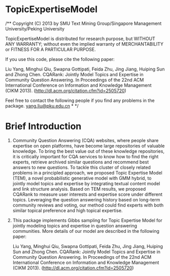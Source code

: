 TopicExpertiseModel
===================

/**
Copyright (C) 2013 by
SMU Text Mining Group/Singapore Management University/Peking University

TopicExpertiseModel is distributed for research purpose, but
WITHOUT ANY WARRANTY; without even the implied warranty of
MERCHANTABILITY or FITNESS FOR A PARTICULAR PURPOSE.

If you use this code, please cite the following paper:

Liu Yang, Minghui Qiu, Swapna  Gottipati, Feida Zhu, Jing Jiang, Huiping Sun and Zhong Chen. CQARank: Jointly Model Topics and Expertise in Community Question Answering. In Proceedings of the 22nd ACM International Conference on Information and Knowledge Management (CIKM 2013).  (http://dl.acm.org/citation.cfm?id=2505720)

Feel free to contact the following people if you find any
problems in the package.
yang.liu@pku.edu.cn * */

Brief Introduction
===================

1. Community Question Answering (CQA) websites, where people share expertise on open platforms, have become large repositories of valuable knowledge. To bring the best value out of these knowledge repositories, it is critically important for CQA services to know how to find the right experts, retrieve archived similar questions and recommend best answers to new questions. To tackle this cluster of closely related problems in a principled approach, we proposed Topic Expertise Model (TEM), a novel probabilistic generative model with GMM hybrid, to jointly model topics and expertise
by integrating textual content model and link structure analysis. Based on TEM results, we proposed CQARank to measure user interests and expertise score under different topics. Leveraging the question answering history based on long-term community reviews and voting, our method could find experts with both similar topical preference and high topical expertise.

2. This package implements Gibbs sampling for Topic Expertise Model for jointly modeling topics and expertise in question answering communities. More details of our model are described in the following paper:

   Liu Yang, Minghui Qiu, Swapna  Gottipati, Feida Zhu, Jing Jiang, Huiping Sun and Zhong Chen. CQARank: Jointly Model Topics and Expertise in Community Question Answering. In Proceedings of the 22nd ACM International Conference on Information and Knowledge Management (CIKM 2013).  (http://dl.acm.org/citation.cfm?id=2505720)
